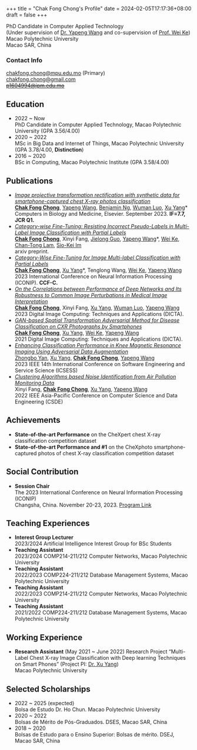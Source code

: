 +++
title = "Chak Fong Chong's Profile"
date = 2024-02-05T17:17:36+08:00
draft = false
+++

PhD Candidate in Computer Applied Technology  
(Under supervision of [Dr. Yapeng Wang][yapeng] and co-supervision of [Prof. Wei Ke][wke])  
Macao Polytechnic University  
Macao SAR, China

### Contact Info
chakfong.chong@mpu.edu.mo (Primary)  
chakfong.chong@gmail.com  
~~p1604994@ipm.edu.mo~~

## Education

- 2022 ~ Now  
PhD Candidate in Computer Applied Technology, Macao Polytechnic University (GPA 3.56/4.00)
-	2020 ~ 2022  
MSc in Big Data and Internet of Things, Macao Polytechnic University (GPA 3.78/4.00, **Distinction**)
-	2016 ~ 2020  
BSc in Computing, Macao Polytechnic Institute (GPA 3.58/4.00)

## Publications

-	[*Image projective transformation rectification with synthetic data for smartphone-captured chest X-ray photos classification*](https://doi.org/10.1016/j.compbiomed.2023.107277)  
[**Chak Fong Chong**][max], [Yapeng Wang][yapeng], [Benjamin Ng][bng], [Wuman Luo][amy], [Xu Yang][xu]\*  
Computers in Biology and Medicine, Elsevier. September 2023. **IF=7.7, JCR Q1.**
-	[*Category-wise Fine-Tuning: Resisting Incorrect Pseudo-Labels in Multi-Label Image Classification with Partial Labels*](https://arxiv.org/abs/2401.16991)  
[**Chak Fong Chong**][max], Xinyi Fang, [Jielong Guo][guo], [Yapeng Wang][yapeng]\*, [Wei Ke][wke], [Chan-Tong Lam][ctlam], [Sio-Kei Im][marcusim]  
arxiv preprint.
-	[*Category-Wise Fine-Tuning for Image Multi-label Classification with Partial Labels*](https://doi.org/10.1007/978-981-99-8145-8_26)  
[**Chak Fong Chong**][max], [Xu Yang][xu]\*, Tenglong Wang, [Wei Ke][wke], [Yapeng Wang][yapeng]  
2023 International Conference on Neural Information Processing (ICONIP). **CCF-C.**
-	[*On the Correlations between Performance of Deep Networks and Its Robustness to Common Image Perturbations in Medical Image Interpretation*](https://doi.org/10.1109/DICTA60407.2023.00065)  
[**Chak Fong Chong**][max], Xinyi Fang, [Xu Yang][xu], [Wuman Luo][amy], [Yapeng Wang][yapeng]  
2023 Digital Image Computing: Techniques and Applications (DICTA).
-	[*GAN-based Spatial Transformation Adversarial Method for Disease Classification on CXR Photographs by Smartphones*](https://doi.org/10.1109/DICTA52665.2021.9647192)  
[**Chak Fong Chong**][max], [Xu Yang][xu], [Wei Ke][wke], [Yapeng Wang][yapeng]  
2021 Digital Image Computing: Techniques and Applications (DICTA).
-	[*Enhancing Classification Performance in Knee Magnetic Resonance Imaging Using Adversarial Data Augmentation*](https://doi.org/10.1109/ICSESS58500.2023.10293076)  
[Zhongbo Yan](https://www.aspires.cc/about/), [Xu Yang][xu], [**Chak Fong Chong**][max], [Yapeng Wang][yapeng]  
2023 IEEE 14th International Conference on Software Engineering and Service Science (ICSESS)
-	[*Clustering Algorithms based Noise Identification from Air Pollution Monitoring Data*](https://doi.org/10.1109/CSDE56538.2022.10089276)  
Xinyi Fang, [**Chak Fong Chong**][max], [Xu Yang][xu], [Yapeng Wang][yapeng]  
2022 IEEE Asia-Pacific Conference on Computer Science and Data Engineering (CSDE)

## Achievements

- **State-of-the-art Performance** on the CheXpert chest X-ray classification competition dataset
- **State-of-the-art Performance and #1** on the CheXphoto smartphone-captured photos of chest X-ray classification competition dataset

## Social Contribution

- **Session Chair**  
The 2023 International Conference on Neural Information Processing (ICONIP)  
Changsha, China. November 20-23, 2023. [Program Link](http://iconip2023.org/News/Program_Final.pdf)

## Teaching Experiences

- **Interest Group Lecturer**  
2023/2024 Artificial Intelligence Interest Group for BSc Students
- **Teaching Assistant**  
2023/2024 COMP214-211/212 Computer Networks, Macao Polytechnic University
- **Teaching Assistant**  
2022/2023 COMP224-211/212 Database Management Systems, Macao Polytechnic University
- **Teaching Assistant**  
2022/2023 COMP214-211/212 Computer Networks, Macao Polytechnic University
- **Teaching Assistant**  
2021/2022 COMP224-211/212 Database Management Systems, Macao Polytechnic University

## Working Experience

- **Research Assistant** (May 2021 ~ June 2022)
Research Project “Multi-Label Chest X-ray Image Classification with Deep learning Techniques on Smart Phones” (Project PI: [Dr. Xu Yang][xu])  
Macao Polytechnic University

## Selected Scholarships

- 2022 ~ 2025 (expected)  
Bolsa de Estudo Dr. Ho Chun. Macao Polytechnic University
- 2020 ~ 2022  
Bolsas de Mérito de Pós-Graduados. DSES, Macao SAR, China
- 2018 ~ 2020  
Bolsas de Estudo para o Ensino Superior: Bolsas de mérito. DSEJ, Macao SAR, China



[max]: https://scholar.google.com/citations?hl=zh-TW&user=zgucuRQAAAAJ
[xu]: https://www.researchgate.net/profile/Xu-Yang
[yapeng]: https://scholar.google.com/citations?user=_-S26d8AAAAJ
[bng]: https://fca.mpu.edu.mo/profile/bng
[amy]: https://scholar.google.com/citations?user=Qc5DlBsAAAAJ
[wke]: https://www.researchgate.net/profile/Wei-Ke-5
[guo]: https://www.researchgate.net/profile/Guo-Jielong
[ctlam]: https://scholar.google.com/citations?user=GXD7ppMAAAAJ
[marcusim]: https://orcid.org/0000-0002-5599-4300
